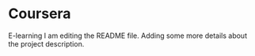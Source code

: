 # Coursera
E-learning
I am editing the README file. Adding some more details about the project description.
<a href="https://dev.to/lionroarsrk">
  <i class="fab fa-dev" title="lionroarsrk's DEV Profile"></i>
</a>

